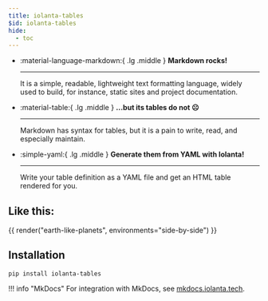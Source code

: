 ```yaml
---
title: iolanta-tables
$id: iolanta-tables
hide:
  - toc
---
```


<div class="grid cards" markdown>

-   :material-language-markdown:{ .lg .middle } __Markdown rocks!__

    ---

    It is a simple, readable, lightweight text formatting language, widely used to build, for instance, static sites and project documentation.

-   :material-table:{ .lg .middle } __…but its tables do not ☹__

    ---

    Markdown has syntax for tables, but it is a pain to write, read, and especially maintain.

-   :simple-yaml:{ .lg .middle } __Generate them from YAML with Iolanta!__

    ---

    Write your table definition as a YAML file and get an HTML table rendered for you.

</div>

## Like this:

{{ render("earth-like-planets", environments="side-by-side") }}

## Installation

```
pip install iolanta-tables
```

!!! info "MkDocs"
    For integration with MkDocs, see [mkdocs.iolanta.tech](https://mkdocs.iolanta.tech).
